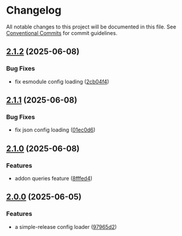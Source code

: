 # Changelog

All notable changes to this project will be documented in this file.
See [Conventional Commits](https://conventionalcommits.org) for commit guidelines.

## [2.1.2](https://github.com/TrigenSoftware/simple-release/compare/v2.1.1...v2.1.2) (2025-06-08)

### Bug Fixes

* fix esmodule config loading ([2cb04f4](https://github.com/TrigenSoftware/simple-release/commit/2cb04f42696dfc5837f863e927f8531c9dd9dd90))

## [2.1.1](https://github.com/TrigenSoftware/simple-release/compare/v2.1.0...v2.1.1) (2025-06-08)

### Bug Fixes

* fix json config loading ([01ec0d6](https://github.com/TrigenSoftware/simple-release/commit/01ec0d682fd0fab8bb850bf9cd8dd9c14930d29f))

## [2.1.0](https://github.com/TrigenSoftware/simple-release/compare/v2.0.3...v2.1.0) (2025-06-08)

### Features

* addon queries feature ([8fffed4](https://github.com/TrigenSoftware/simple-release/commit/8fffed439e1b527491d8db0c2b178dff44f02a3a))

## [2.0.0](https://github.com/TrigenSoftware/simple-release/compare/v1.0.0...v2.0.0) (2025-06-05)

### Features

* a simple-release config loader ([97965d2](https://github.com/TrigenSoftware/simple-release/commit/97965d29ab28d40836cf5ef3d5e4e04f908e7037))
